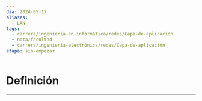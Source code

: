 ```yaml
---
dia: 2024-05-17
aliases:
  - LAN
tags:
  - carrera/ingeniería-en-informática/redes/Capa-de-aplicación
  - nota/facultad
  - carrera/ingeniería-electrónica/redes/Capa-de-aplicación
etapa: sin-empezar
---
```

# Definición
---
